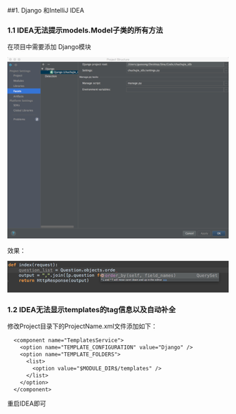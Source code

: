 
##1. Django 和IntelliJ IDEA

### 1.1 IDEA无法提示models.Model子类的所有方法
在项目中需要添加 Django模块

![1_django_module_set.png](images/1_django_module_set.png)

效果：

![2_django_module_check.png](images/2_django_module_check.png)


### 1.2  IDEA无法显示templates的tag信息以及自动补全

修改Project目录下的ProjectName.xml文件添加如下：

```
  <component name="TemplatesService">
    <option name="TEMPLATE_CONFIGURATION" value="Django" />
    <option name="TEMPLATE_FOLDERS">
      <list>
        <option value="$MODULE_DIR$/templates" />
      </list>
    </option>
  </component>
```

重启IDEA即可
